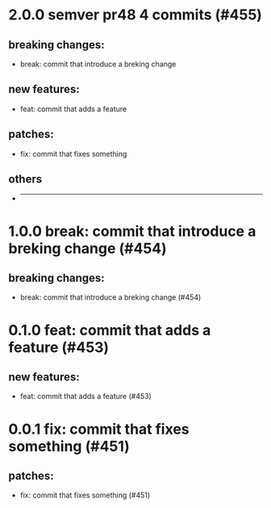 # 2.0.0 semver pr48 4 commits (#455)

## breaking changes:
* break: commit that introduce a breking change
## new features:
* feat: commit that adds a feature
## patches:
* fix: commit that fixes something
## others
* ---------

# 1.0.0 break: commit that introduce a breking change (#454)

## breaking changes:
* break: commit that introduce a breking change (#454)

# 0.1.0 feat: commit that adds a feature (#453)

## new features:
* feat: commit that adds a feature (#453)

# 0.0.1 fix: commit that fixes something (#451)

## patches:
* fix: commit that fixes something (#451)

